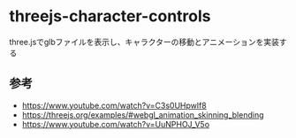 # threejs-character-controls
three.jsでglbファイルを表示し、キャラクターの移動とアニメーションを実装する

## 参考
* https://www.youtube.com/watch?v=C3s0UHpwlf8
* https://threejs.org/examples/#webgl_animation_skinning_blending
* https://www.youtube.com/watch?v=UuNPHOJ_V5o
